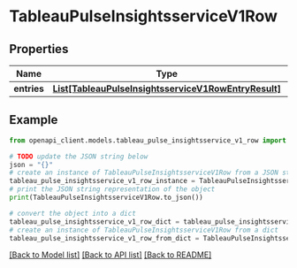 # TableauPulseInsightsserviceV1Row


## Properties

Name | Type | Description | Notes
------------ | ------------- | ------------- | -------------
**entries** | [**List[TableauPulseInsightsserviceV1RowEntryResult]**](TableauPulseInsightsserviceV1RowEntryResult.md) |  | [optional] 

## Example

```python
from openapi_client.models.tableau_pulse_insightsservice_v1_row import TableauPulseInsightsserviceV1Row

# TODO update the JSON string below
json = "{}"
# create an instance of TableauPulseInsightsserviceV1Row from a JSON string
tableau_pulse_insightsservice_v1_row_instance = TableauPulseInsightsserviceV1Row.from_json(json)
# print the JSON string representation of the object
print(TableauPulseInsightsserviceV1Row.to_json())

# convert the object into a dict
tableau_pulse_insightsservice_v1_row_dict = tableau_pulse_insightsservice_v1_row_instance.to_dict()
# create an instance of TableauPulseInsightsserviceV1Row from a dict
tableau_pulse_insightsservice_v1_row_from_dict = TableauPulseInsightsserviceV1Row.from_dict(tableau_pulse_insightsservice_v1_row_dict)
```
[[Back to Model list]](../README.md#documentation-for-models) [[Back to API list]](../README.md#documentation-for-api-endpoints) [[Back to README]](../README.md)


